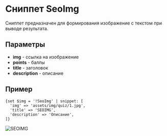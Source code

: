 # Сниппет SeoImg

Сниппет предназначен для формирования изображение с текстом при выводе результата.

## Параметры

- **img** - ссылка на изображение
- **points** - баллы
- **title** - заголовок
- **description** - описание

## Пример

```fenom
{set $img = '!SeoImg' | snippet: [
  'img' => 'assets/img/quiz/1.jpg',
  'title' => 'SEOIMG',
  'description' => 'Описание',
]}
```

![SEOIMG](https://file.modx.pro/files/b/2/7/b27da551764eab74ab332402354b3a98.png)
